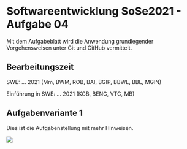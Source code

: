 # Softwareentwicklung SoSe2021 - Aufgabe 04

Mit dem Aufgabeblatt wird die Anwendung grundlegender Vorgehensweisen unter Git und GitHub vermittelt.

## Bearbeitungszeit

SWE: ... 2021 (Mm, BWM, ROB, BAI, BGIP, BBWL, BBL, MGIN)

Einführung in SWE: ... 2021 (KGB, BENG, VTC, MB)

## Aufgabenvariante 1

Dies ist die Aufgabenstellung mit mehr Hinweisen.

![](http://www.plantuml.com/plantuml/svg/hLHDRlCs4Dth58DqLq1HskuCg8Zx4oCmKWJfhe4GKDA8OasHwd2OD35ycnwZkroir8zZows55FWM1Zt3ntblgCUvTYo8VQCZKR0bM7jJulZ_JYZ3uOSq9dx2PzIs3N4FW_Zx8mmimdwbZ69b3Jm-ripj8abQBKnN_xAmJTAJRPU-aY97kBhQGVZF96IMHMaAjzrXePLJIDv8IDFeK7_Aje2rDPMIdiGHdmk4fItSfLHS-xpdH9DOaiAejnxfzf4oCcwmoP5S7AhQc54qBcc44RBRAso9CU6pmfTOEAUaQT1mN5cANwsd7hvzwFUdMdOmP5sMpSXV6eqIZuLBhqgSIAzGi2TqYNBEXsLx9nmZ1NLmssTsmvfbSC5_yXFRfwQyc98UFje2u3V_Wihv_Vd-pfjMOzVPuSv5mUfPC1xfdMa4xgnHR7jLzsH_nmr77vmGdwAJfAS6PQ0bAmcTIv83vSV9unhJ9lOtXw6YWnz8cA96TnO_wH0DV1CPomYaPCqHVFrHpg0Fz89HTTcrRGTuYGJXReCtQw4PkxqRIuqOgmdje2aZD2LqPS-h-D4sZM8qdzRvxOdEdqc-_sNU3eqhNQBxFynfEZeJqlGy77vbGOmm_wI6A2cirYAt9BXxCYyX6GzUZOKfuzPh7HF-4M9sIK4umCHa0xQhplXQ6OJxa8Snlvj4MNRMLB2O864Ek3ILfN9m-fVkB-0yJtBZ-71V4OwfiVyXVzpvE3B06bZrrFifacNdtdDePzBFBwAeStIkZz0Czj5O3UvHfdh_Mvww9-myO56pAsf2bMyi4MxOqnbRpTZrknExhlUb-XTqWxL6-hSGWXM9IctEy4s-NT3CZE2R87cumBcR6PqkSecXEMsTGpCtnPPv1_FEJSmKbVWVeobDGz1g-mff-hcQ9GvrzsQPExN2i8xJ-04r2eS76PEXV8scz8t-1m00)
